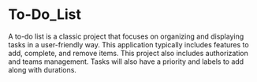 # To-Do_List
A to-do list is a classic project that focuses on organizing and displaying tasks in a user-friendly way. This application typically includes features to add, complete, and remove items. This project also includes authorization and teams management. Tasks will also have a priority and labels to add along with durations.
